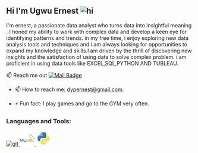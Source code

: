 
## Hi I'm Ugwu Ernest <img src="https://user-images.githubusercontent.com/1303154/88677602-1635ba80-d120-11ea-84d8-d263ba5fc3c0.gif" width="28px" height="28px" alt="hi">


I'm ernest, a passionate data analyst who turns data into insightful meaning . I honed my ability to work with complex data and develop a keen eye for identifying patterns and trends.
in my free time, i enjoy exploring new data analysis tools and techniques and i am always looking for opportunities to expand my knowledge and skills.I am driven by the thrill of discovering new insights and the satisfaction of using data to solve complex problem.
i am proficient in using data tools like EXCEL,SQL,PYTHON AND TUBLEAU. 



:mailbox: Reach me out 
[![Mail Badge](https://img.shields.io/badge/-dypernest-c0392b?style=flat&labelColor=c0392b&logo=gmail&logoColor=white)](mailto:dypernest@gmail.com)








- 📫 How to reach me: dypernest@gmail.com.
  
- ⚡ Fun fact: I play games and go to the GYM very often.


<!-- TODO: Make technologies links takes you to repositories -->


<h3 align="left">Languages and Tools:</h3>
<p align="left"> <a href="https://git-scm.com/" target="_blank" rel="noreferrer"> <img src="https://www.vectorlogo.zone/logos/git-scm/git-scm-icon.svg" alt="git" width="40" height="40"/> </a> <a href="https://www.mysql.com/" target="_blank" rel="noreferrer"> <img src="https://raw.githubusercontent.com/devicons/devicon/master/icons/mysql/mysql-original-wordmark.svg" alt="mysql" width="40" height="40"/> </a> <a href="https://www.python.org" target="_blank" rel="noreferrer"> <img src="https://raw.githubusercontent.com/devicons/devicon/master/icons/python/python-original.svg" alt="python" width="40" height="40"/> </a> </p>



